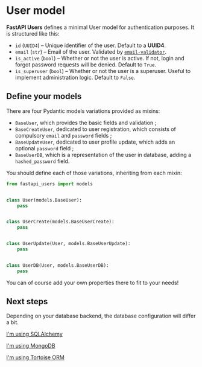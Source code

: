# User model

**FastAPI Users** defines a minimal User model for authentication purposes. It is structured like this:

* `id` (`UUID4`) – Unique identifier of the user. Default to a **UUID4**.
* `email` (`str`) – Email of the user. Validated by [`email-validator`](https://github.com/JoshData/python-email-validator).
* `is_active` (`bool`) – Whether or not the user is active. If not, login and forgot password requests will be denied. Default to `True`.
* `is_superuser` (`bool`) – Whether or not the user is a superuser. Useful to implement administration logic. Default to `False`.

## Define your models

There are four Pydantic models variations provided as mixins:

* `BaseUser`, which provides the basic fields and validation ;
* `BaseCreateUser`, dedicated to user registration, which consists of compulsory `email` and `password` fields ;
* `BaseUpdateUser`, dedicated to user profile update, which adds an optional `password` field ;
* `BaseUserDB`, which is a representation of the user in database, adding a `hashed_password` field.

You should define each of those variations, inheriting from each mixin:

```py
from fastapi_users import models


class User(models.BaseUser):
    pass


class UserCreate(models.BaseUserCreate):
    pass


class UserUpdate(User, models.BaseUserUpdate):
    pass


class UserDB(User, models.BaseUserDB):
    pass
```

You can of course add your own properties there to fit to your needs!

## Next steps

Depending on your database backend, the database configuration will differ a bit.

[I'm using SQLAlchemy](databases/sqlalchemy.md)

[I'm using MongoDB](databases/mongodb.md)

[I'm using Tortoise ORM](databases/tortoise.md)
